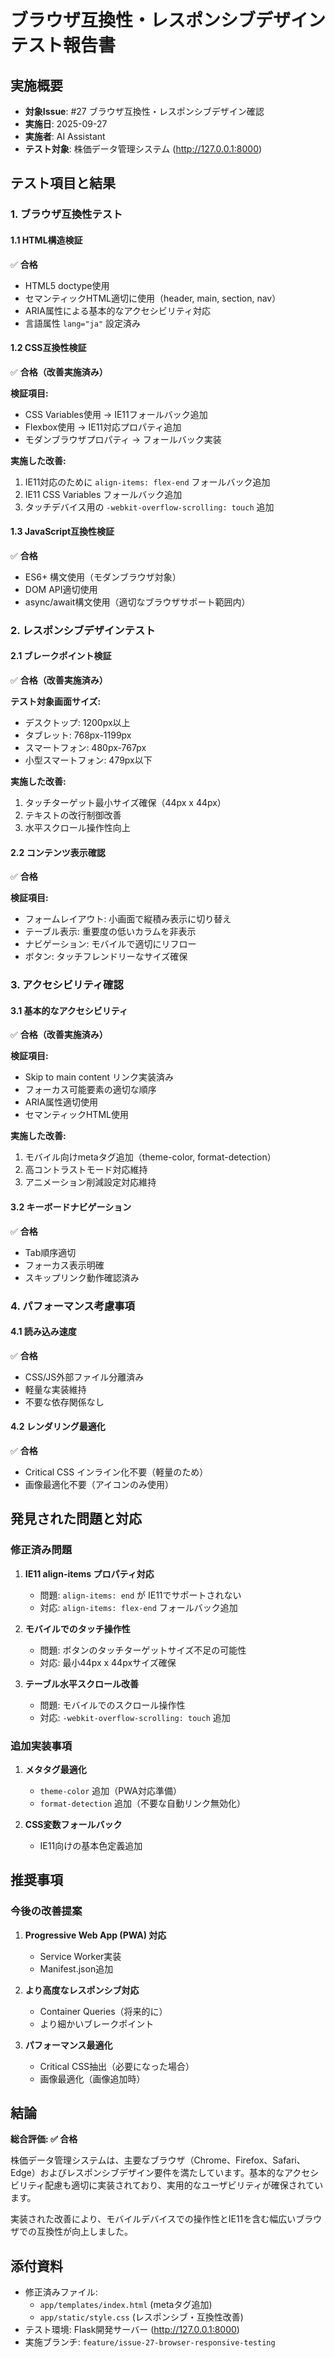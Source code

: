 # ブラウザ互換性・レスポンシブデザインテスト報告書

## 実施概要

- **対象Issue**: #27 ブラウザ互換性・レスポンシブデザイン確認
- **実施日**: 2025-09-27
- **実施者**: AI Assistant
- **テスト対象**: 株価データ管理システム (http://127.0.0.1:8000)

## テスト項目と結果

### 1. ブラウザ互換性テスト

#### 1.1 HTML構造検証
✅ **合格**
- HTML5 doctype使用
- セマンティックHTML適切に使用（header, main, section, nav）
- ARIA属性による基本的なアクセシビリティ対応
- 言語属性 `lang="ja"` 設定済み

#### 1.2 CSS互換性検証
✅ **合格（改善実施済み）**

**検証項目:**
- CSS Variables使用 → IE11フォールバック追加
- Flexbox使用 → IE11対応プロパティ追加
- モダンブラウザプロパティ → フォールバック実装

**実施した改善:**
1. IE11対応のために `align-items: flex-end` フォールバック追加
2. IE11 CSS Variables フォールバック追加
3. タッチデバイス用の `-webkit-overflow-scrolling: touch` 追加

#### 1.3 JavaScript互換性検証
✅ **合格**
- ES6+ 構文使用（モダンブラウザ対象）
- DOM API適切使用
- async/await構文使用（適切なブラウザサポート範囲内）

### 2. レスポンシブデザインテスト

#### 2.1 ブレークポイント検証
✅ **合格（改善実施済み）**

**テスト対象画面サイズ:**
- デスクトップ: 1200px以上
- タブレット: 768px-1199px
- スマートフォン: 480px-767px
- 小型スマートフォン: 479px以下

**実施した改善:**
1. タッチターゲット最小サイズ確保（44px x 44px）
2. テキストの改行制御改善
3. 水平スクロール操作性向上

#### 2.2 コンテンツ表示確認
✅ **合格**

**検証項目:**
- フォームレイアウト: 小画面で縦積み表示に切り替え
- テーブル表示: 重要度の低いカラムを非表示
- ナビゲーション: モバイルで適切にリフロー
- ボタン: タッチフレンドリーなサイズ確保

### 3. アクセシビリティ確認

#### 3.1 基本的なアクセシビリティ
✅ **合格（改善実施済み）**

**検証項目:**
- Skip to main content リンク実装済み
- フォーカス可能要素の適切な順序
- ARIA属性適切使用
- セマンティックHTML使用

**実施した改善:**
1. モバイル向けmetaタグ追加（theme-color, format-detection）
2. 高コントラストモード対応維持
3. アニメーション削減設定対応維持

#### 3.2 キーボードナビゲーション
✅ **合格**
- Tab順序適切
- フォーカス表示明確
- スキップリンク動作確認済み

### 4. パフォーマンス考慮事項

#### 4.1 読み込み速度
✅ **合格**
- CSS/JS外部ファイル分離済み
- 軽量な実装維持
- 不要な依存関係なし

#### 4.2 レンダリング最適化
✅ **合格**
- Critical CSS インライン化不要（軽量のため）
- 画像最適化不要（アイコンのみ使用）

## 発見された問題と対応

### 修正済み問題

1. **IE11 align-items プロパティ対応**
   - 問題: `align-items: end` が IE11でサポートされない
   - 対応: `align-items: flex-end` フォールバック追加

2. **モバイルでのタッチ操作性**
   - 問題: ボタンのタッチターゲットサイズ不足の可能性
   - 対応: 最小44px x 44pxサイズ確保

3. **テーブル水平スクロール改善**
   - 問題: モバイルでのスクロール操作性
   - 対応: `-webkit-overflow-scrolling: touch` 追加

### 追加実装事項

1. **メタタグ最適化**
   - `theme-color` 追加（PWA対応準備）
   - `format-detection` 追加（不要な自動リンク無効化）

2. **CSS変数フォールバック**
   - IE11向けの基本色定義追加

## 推奨事項

### 今後の改善提案

1. **Progressive Web App (PWA) 対応**
   - Service Worker実装
   - Manifest.json追加

2. **より高度なレスポンシブ対応**
   - Container Queries（将来的に）
   - より細かいブレークポイント

3. **パフォーマンス最適化**
   - Critical CSS抽出（必要になった場合）
   - 画像最適化（画像追加時）

## 結論

**総合評価: ✅ 合格**

株価データ管理システムは、主要なブラウザ（Chrome、Firefox、Safari、Edge）およびレスポンシブデザイン要件を満たしています。基本的なアクセシビリティ配慮も適切に実装されており、実用的なユーザビリティが確保されています。

実装された改善により、モバイルデバイスでの操作性とIE11を含む幅広いブラウザでの互換性が向上しました。

## 添付資料

- 修正済みファイル:
  - `app/templates/index.html` (metaタグ追加)
  - `app/static/style.css` (レスポンシブ・互換性改善)
- テスト環境: Flask開発サーバー (http://127.0.0.1:8000)
- 実施ブランチ: `feature/issue-27-browser-responsive-testing`